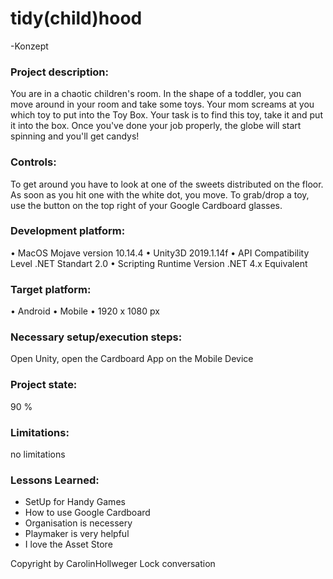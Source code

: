 # tidy(child)hood
 -Konzept
 ### Project description:
You are in a chaotic children's room. In the shape of a toddler, you can move around in your room and take some toys. Your mom screams at you which toy to put into the Toy Box. Your task is to find this toy, take it and put it into the box.
Once you've done your job properly, the globe will start spinning and you'll get candys!

 ### Controls:
 To get around you have to look at one of the sweets distributed on the floor. As soon as you hit one with the white dot, you move.
To grab/drop a toy, use the button on the top right of your Google Cardboard glasses.

 ### Development platform:
•	MacOS Mojave version 10.14.4
•	Unity3D 2019.1.14f
•	API Compatibility Level .NET Standart 2.0
•	Scripting Runtime Version .NET 4.x Equivalent

 ### Target platform:
•	Android
•	Mobile
•	1920 x 1080 px

 ### Necessary setup/execution steps:
 Open Unity, open the Cardboard App on the Mobile Device

 ### Project state:
 90 %

 ### Limitations:
no limitations

 ### Lessons Learned:
 + SetUp for Handy Games
 + How to use Google Cardboard
 + Organisation is necessery
 + Playmaker is very helpful
 + I love the Asset Store

 Copyright by CarolinHollweger
 Lock conversation
